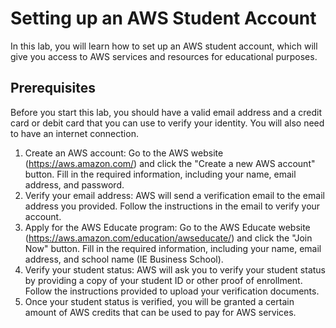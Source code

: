 # Setting up an AWS Student Account
In this lab, you will learn how to set up an AWS student account, which will give you access to AWS services and resources for educational purposes.

## Prerequisites
Before you start this lab, you should have a valid email address and a credit card or debit card that you can use to verify your identity. You will also need to have an internet connection.

1. Create an AWS account: Go to the AWS website (https://aws.amazon.com/) and click the "Create a new AWS account" button. Fill in the required information, including your name, email address, and password.
1. Verify your email address: AWS will send a verification email to the email address you provided. Follow the instructions in the email to verify your account.
1. Apply for the AWS Educate program: Go to the AWS Educate website (https://aws.amazon.com/education/awseducate/) and click the "Join Now" button. Fill in the required information, including your name, email address, and school name (IE Business School).
1. Verify your student status: AWS will ask you to verify your student status by providing a copy of your student ID or other proof of enrollment. Follow the instructions provided to upload your verification documents.
1. Once your student status is verified, you will be granted a certain amount of AWS credits that can be used to pay for AWS services.



